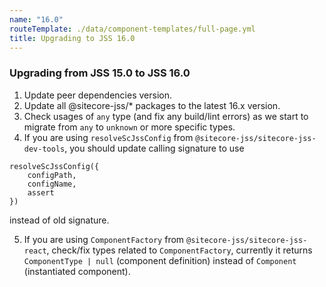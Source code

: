 ```yaml
---
name: "16.0"
routeTemplate: ./data/component-templates/full-page.yml
title: Upgrading to JSS 16.0
---
```


### Upgrading from JSS 15.0 to JSS 16.0

1. Update peer dependencies version.
2. Update all @sitecore-jss/* packages to the latest 16.x version.
3. Check usages of `any` type (and fix any build/lint errors) as we start to migrate from `any` to `unknown` or more specific types.
4. If you are using `resolveScJssConfig` from `@sitecore-jss/sitecore-jss-dev-tools`, you should update calling signature to use
```
resolveScJssConfig({
	configPath,
	configName,
	assert
})
```
instead of old signature.

5. If you are using `ComponentFactory` from `@sitecore-jss/sitecore-jss-react`, check/fix types related to `ComponentFactory`, currently it returns  `ComponentType | null` (component definition) instead of `Component` (instantiated component).
